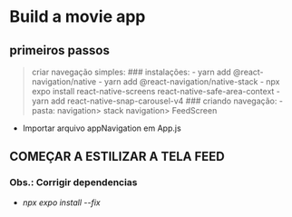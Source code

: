 # Build a movie app
 
 ## primeiros passos
  > criar navegação simples:
    ### instalações:
        - yarn add @react-navigation/native
        - yarn add @react-navigation/native-stack
        - npx expo install react-native-screens react-native-safe-area-context
        - yarn add react-native-snap-carousel-v4
    ### criando navegação:
    - pasta: navigation> stack navigation> FeedScreen
 - Importar arquivo appNavigation em App.js

## COMEÇAR A ESTILIZAR A TELA FEED

 ### Obs.: Corrigir dependencias
   - *npx expo install --fix*